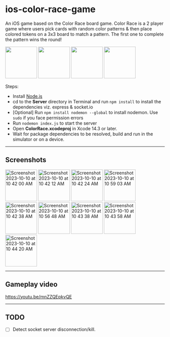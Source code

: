 # ios-color-race-game
An iOS game based on the Color Race board game. Color Race is a 2 player game where users pick cards with random color patterns & then place colored tokens on a 3x3 board to match a pattern. The first one to complete the pattern wins the round!

<img width="100" src="https://github.com/anupdsouza/ios-color-race-game/assets/103429618/80e9b785-d22c-434a-a1c9-766b4d3ba026">
<img width="100" src="https://github.com/anupdsouza/ios-color-race-game/assets/103429618/e46f0849-2633-4507-807a-be7bda0ebe2e">
<img width="100" src="https://github.com/anupdsouza/ios-color-race-game/assets/103429618/a7487039-9c1c-4674-bcd9-7d7158e30bd0">
<img width="100" src="https://github.com/anupdsouza/ios-color-race-game/assets/103429618/d9aafac4-036c-479e-8f42-d336317aa68a">

Steps:
* Install [Node.js](https://nodejs.org/en/download)
* cd to the **Server** directory in Terminal and run `npm install` to install the dependencies viz. express & socket.io
* [Optional] Run `npm install nodemon --global` to install nodemon. Use `sudo` if you face permission errors
* Run `nodemon index.js` to start the server
* Open **ColorRace.xcodeproj** in Xcode 14.3 or later.
* Wait for package dependencies to be resolved, build and run in the simulator or on a device.

---
Screenshots
---
<img width="100" alt="Screenshot 2023-10-10 at 10 42 00 AM" src="https://github.com/anupdsouza/ios-color-race-game/assets/103429618/00a170f1-f8bb-41b4-a7ed-fb2d17f42223">
<img width="100" alt="Screenshot 2023-10-10 at 10 42 12 AM" src="https://github.com/anupdsouza/ios-color-race-game/assets/103429618/27072a22-dee8-4712-9b3a-0aa4aa5e7240">
<img width="100" alt="Screenshot 2023-10-10 at 10 42 24 AM" src="https://github.com/anupdsouza/ios-color-race-game/assets/103429618/aacaa893-feee-4723-9298-ecc4325adf0b">
<img width="100" alt="Screenshot 2023-10-10 at 10 59 03 AM" src="https://github.com/anupdsouza/ios-color-race-game/assets/103429618/bf66185f-790c-4856-b0de-03c10a95bd55">
<img width="100" alt="Screenshot 2023-10-10 at 10 42 38 AM" src="https://github.com/anupdsouza/ios-color-race-game/assets/103429618/19a341d6-e2d0-4bba-b6d4-ce1f07575085">
<img width="100" alt="Screenshot 2023-10-10 at 10 56 48 AM" src="https://github.com/anupdsouza/ios-color-race-game/assets/103429618/86969e45-9b9f-452f-a85a-75981615dd84">
<img width="100" alt="Screenshot 2023-10-10 at 10 43 38 AM" src="https://github.com/anupdsouza/ios-color-race-game/assets/103429618/7210a789-6ec9-4e05-83a2-0ca50fa5e204">
<img width="100" alt="Screenshot 2023-10-10 at 10 43 58 AM" src="https://github.com/anupdsouza/ios-color-race-game/assets/103429618/5070c197-7aed-411f-a1a0-37d78d21c610">
<img width="100" alt="Screenshot 2023-10-10 at 10 44 20 AM" src="https://github.com/anupdsouza/ios-color-race-game/assets/103429618/5e2f0324-f335-4f59-bf1e-ce6d81bc2865">

---
Gameplay video
---
https://youtu.be/mnZZQEpkvQE

---
TODO
---
- [ ] Detect socket server disconnection/kill.


